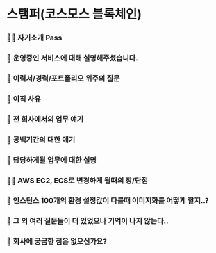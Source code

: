 # 스탬퍼(코스모스 블록체인)

### 💁‍♂️ 자기소개 Pass

### 📝 운영중인 서비스에 대해 설명해주셨습니다.

### 💬 이력서/경력/포트폴리오 위주의 질문

### 💬 이직 사유

### 💬 전 회사에서의 업무 얘기

### 💬 공백기간의 대한 얘기

### 💬 담당하게될 업무에 대한 설명

### 👩‍💻 AWS EC2, ECS로 변경하게 될때의 장/단점

### 💬 인스턴스 100개의 환경 설정값이 다를때 이미지화를 어떻게 할지..?

### 💬 그 외 여러 질문들이 더 있었으나 기억이 나지 않는다..

### 🚀 회사에 궁금한 점은 없으신가요?
